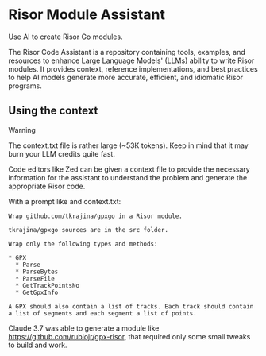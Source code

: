 # Risor Module Assistant

Use AI to create Risor Go modules.

The Risor Code Assistant is a repository containing tools, examples, and resources to enhance Large Language Models' (LLMs) ability to write Risor modules. It provides context, reference implementations, and best practices to help AI models generate more accurate, efficient, and idiomatic Risor programs.

## Using the context

> [!WARNING]
> The context.txt file is rather large (~53K tokens). Keep in mind that it may burn your LLM credits quite fast.

Code editors like Zed can be given a context file to provide the necessary information for the assistant to understand the problem and generate the appropriate Risor code.

With a prompt like and context.txt:

```
Wrap github.com/tkrajina/gpxgo in a Risor module.

tkrajina/gpxgo sources are in the src folder.

Wrap only the following types and methods:

* GPX
  * Parse
  * ParseBytes
  * ParseFile
  * GetTrackPointsNo
  * GetGpxInfo

A GPX should also contain a list of tracks. Each track should contain a list of segments and each segment a list of points.
```

Claude 3.7 was able to generate a module like https://github.com/rubiojr/gpx-risor, that required only some small tweaks to build and work.
